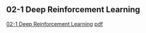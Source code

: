 ## 02-1 Deep Reinforcement Learning

[02-1 Deep Reinforcement Learning](https://www.youtube.com/watch?v=W8XF3ME8G2I&list=PLJV_el3uVTsPy9oCRY30oBPNLCo89yu49&index=33)
[pdf](http://speech.ee.ntu.edu.tw/~tlkagk/courses_ML17_2.html)


